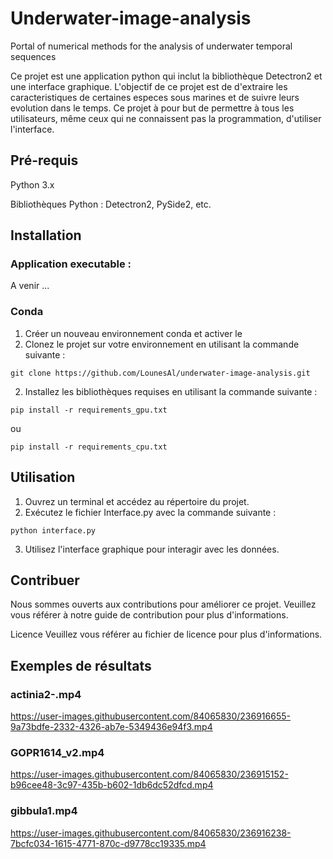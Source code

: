 # Underwater-image-analysis
Portal of numerical methods for the analysis of underwater temporal sequences

Ce projet est une application python qui inclut la bibliothèque Detectron2 et une interface graphique. L'objectif de ce projet est de d'extraire les caracteristiques de certaines especes sous marines et de suivre leurs evolution dans le temps. Ce projet à pour but de permettre à tous les utilisateurs, même ceux qui ne connaissent pas la programmation, d'utiliser l'interface.

## Pré-requis
Python 3.x

Bibliothèques Python : Detectron2, PySide2, etc.

## Installation
### Application executable : 
A venir ...

### Conda
1. Créer un nouveau environnement conda et activer le
2. Clonez le projet sur votre environnement en utilisant la commande suivante :

```
git clone https://github.com/LounesAl/underwater-image-analysis.git
```

2. Installez les bibliothèques requises en utilisant la commande suivante :
```
pip install -r requirements_gpu.txt
```

ou

```
pip install -r requirements_cpu.txt
```

## Utilisation
1. Ouvrez un terminal et accédez au répertoire du projet.
2. Exécutez le fichier Interface.py avec la commande suivante :
```
python interface.py
```
3. Utilisez l'interface graphique pour interagir avec les données.

## Contribuer
Nous sommes ouverts aux contributions pour améliorer ce projet. Veuillez vous référer à notre guide de contribution pour plus d'informations.

Licence
Veuillez vous référer au fichier de licence pour plus d'informations.


## Exemples de résultats

### actinia2-.mp4
https://user-images.githubusercontent.com/84065830/236916655-9a73bdfe-2332-4326-ab7e-5349436e94f3.mp4

### GOPR1614_v2.mp4
https://user-images.githubusercontent.com/84065830/236915152-b96cee48-3c97-435b-b602-1db6dc52dfcd.mp4

### gibbula1.mp4
https://user-images.githubusercontent.com/84065830/236916238-7bcfc034-1615-4771-870c-d9778cc19335.mp4




